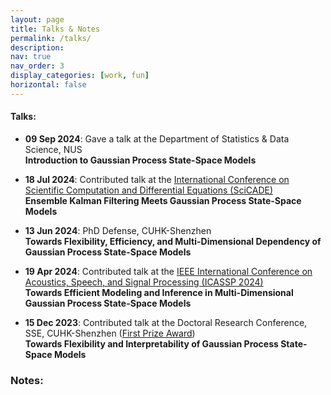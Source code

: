 ```yaml
---
layout: page
title: Talks & Notes
permalink: /talks/
description: 
nav: true
nav_order: 3
display_categories: [work, fun]
horizontal: false
---
```


#### **Talks:** 

- **09 Sep 2024**: Gave a talk at the Department of Statistics & Data Science, NUS <br>
  **Introduction to Gaussian Process State-Space Models** <br>

- **18 Jul 2024**: Contributed talk at the [International Conference on Scientific Computation and Differential Equations (SciCADE)](<https://www.scicade2024.org/>) <br>
  **Ensemble Kalman Filtering Meets Gaussian Process State-Space Models** <br>
  

- **13 Jun 2024**: PhD Defense, CUHK-Shenzhen <br>
  **Towards Flexibility, Efficiency, and Multi-Dimensional Dependency of Gaussian Process State-Space Models** <br>


- **19 Apr 2024**: Contributed talk at the [IEEE International Conference on Acoustics, Speech, and Signal Processing (ICASSP 2024)](<https://2024.ieeeicassp.org/>) <br>
 **Towards Efficient Modeling and Inference in Multi-Dimensional Gaussian Process State-Space Models** <br>


- **15 Dec 2023**: Contributed talk at the Doctoral Research Conference, SSE, CUHK-Shenzhen ([First Prize Award]()) <br>
  **Towards Flexibility and Interpretability of Gaussian Process State-Space Models** <br>

### **Notes:** 




